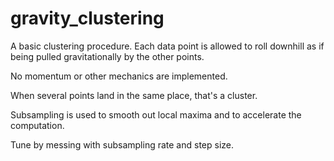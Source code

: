 # gravity_clustering

A basic clustering procedure. Each data point is allowed to roll downhill as if being pulled gravitationally by the other points. 

No momentum or other mechanics are implemented.

When several points land in the same place, that's a cluster. 

Subsampling is used to smooth out local maxima and to accelerate the computation.

Tune by messing with subsampling rate and step size. 
